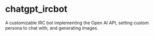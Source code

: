 # chatgpt_ircbot
A customizable IRC bot implementing the Open AI API, setting custom persona to chat with, and generating images.
